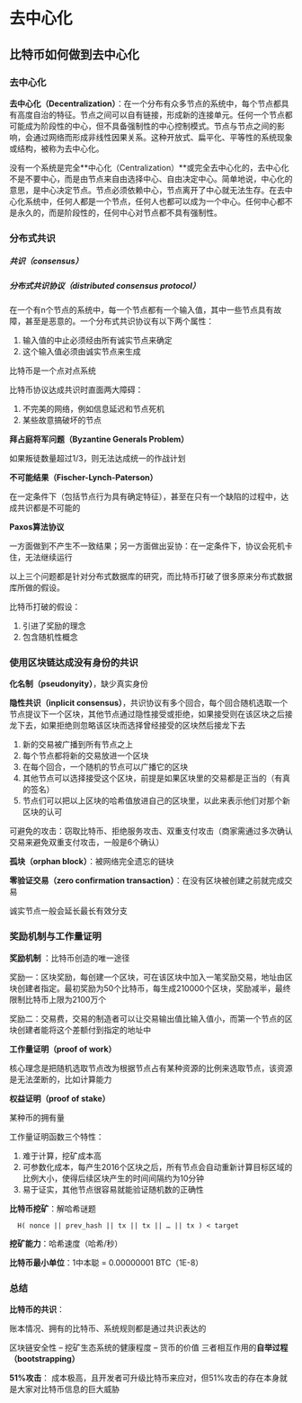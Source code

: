 # 去中心化

## 比特币如何做到去中心化

### 去中心化

**去中心化（Decentralization）**：在一个分布有众多节点的系统中，每个节点都具有高度自治的特征。节点之间可以自有链接，形成新的连接单元。任何一个节点都可能成为阶段性的中心，但不具备强制性的中心控制模式。节点与节点之间的影响，会通过网络而形成非线性因果关系。这种开放式、扁平化、平等性的系统现象或结构，被称为去中心化。

没有一个系统是完全**中心化（Centralization）**或完全去中心化的，去中心化不是不要中心，而是由节点来自由选择中心、自由决定中心。简单地说，中心化的意思，是中心决定节点。节点必须依赖中心，节点离开了中心就无法生存。在去中心化系统中，任何人都是一个节点，任何人也都可以成为一个中心。任何中心都不是永久的，而是阶段性的，任何中心对节点都不具有强制性。

### 分布式共识

##### 共识（consensus）

##### 分布式共识协议（distributed consensus protocol）

在一个有n个节点的系统中，每一个节点都有一个输入值，其中一些节点具有故障，甚至是恶意的。一个分布式共识协议有以下两个属性：

1. 输入值的中止必须经由所有诚实节点来确定
2. 这个输入值必须由诚实节点来生成

 

比特币是一个点对点系统

比特币协议达成共识时直面两大障碍：

1. 不完美的网络，例如信息延迟和节点死机
2. 某些故意搞破坏的节点

 

**拜占庭将军问题（Byzantine Generals Problem）**

如果叛徒数量超过1/3，则无法达成统一的作战计划

**不可能结果（Fischer-Lynch-Paterson）**

在一定条件下（包括节点行为具有确定特征），甚至在只有一个缺陷的过程中，达成共识都是不可能的

**Paxos算法协议**

一方面做到不产生不一致结果；另一方面做出妥协：在一定条件下，协议会死机卡住，无法继续运行



以上三个问题都是针对分布式数据库的研究，而比特币打破了很多原来分布式数据库所做的假设。

比特币打破的假设：

1. 引进了奖励的理念
2. 包含随机性概念

 

### 使用区块链达成没有身份的共识

**化名制（pseudonyity）**，缺少真实身份

**隐性共识（inplicit consensus）**，共识协议有多个回合，每个回合随机选取一个节点提议下一个区块，其他节点通过隐性接受或拒绝，如果接受则在该区块之后接龙下去，如果拒绝则忽略该区块而选择曾经接受的区块然后接龙下去

1. 新的交易被广播到所有节点之上
2. 每个节点都将新的交易放进一个区块
3. 在每个回合，一个随机的节点可以广播它的区块
4. 其他节点可以选择接受这个区块，前提是如果区块里的交易都是正当的（有真的签名）
5. 节点们可以把以上区块的哈希值放进自己的区块里，以此来表示他们对那个新区块的认可

可避免的攻击：窃取比特币、拒绝服务攻击、双重支付攻击（商家需通过多次确认交易来避免双重支付攻击，一般是6个确认）



**孤块（orphan block）**：被网络完全遗忘的链块

**零验证交易（zero confirmation transaction）**：在没有区块被创建之前就完成交易

诚实节点一般会延长最长有效分支

 

### 奖励机制与工作量证明

**奖励机制** ：比特币创造的唯一途径

奖励一：区块奖励，每创建一个区块，可在该区块中加入一笔奖励交易，地址由区块创建者指定。最初奖励为50个比特币，每生成210000个区块，奖励减半，最终限制比特币上限为2100万个

奖励二：交易费，交易的制造者可以让交易输出值比输入值小，而第一个节点的区块创建者能将这个差额付到指定的地址中

 

**工作量证明（proof of work）**

核心理念是把随机选取节点改为根据节点占有某种资源的比例来选取节点，该资源是无法垄断的，比如计算能力

**权益证明（proof of stake）**

某种币的拥有量



工作量证明函数三个特性：

1. 难于计算，挖矿成本高
2. 可参数化成本，每产生2016个区块之后，所有节点会自动重新计算目标区域的比例大小，使得后续区块产生的时间间隔约为10分钟
3. 易于证实，其他节点很容易就能验证随机数的正确性

 

**比特币挖矿**：解哈希谜题

```
  H( nonce || prev_hash || tx || tx || … || tx ) < target 
```

**挖矿能力**：哈希速度（哈希/秒）



**比特币最小单位**：1中本聪 = 0.00000001 BTC（1E-8）



### 总结

**比特币的共识**：

账本情况、拥有的比特币、系统规则都是通过共识表达的



区块链安全性 – 挖矿生态系统的健康程度 – 货币的价值 三者相互作用的**自举过程（bootstrapping）**

 

**51%攻击**： 成本极高，且开发者可升级比特币来应对，但51%攻击的存在本身就是大家对比特币信息的巨大威胁